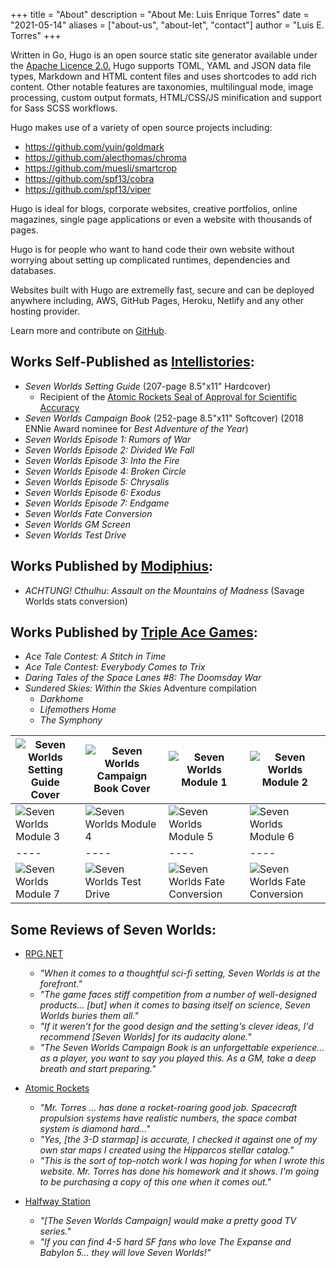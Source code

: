 +++
title = "About"
description = "About Me: Luis Enrique Torres"
date = "2021-05-14"
aliases = ["about-us", "about-let", "contact"]
author = "Luis E. Torres"
+++



Written in Go, Hugo is an open source static site generator available under the [Apache Licence 2.0.](https://github.com/gohugoio/hugo/blob/master/LICENSE) Hugo supports TOML, YAML and JSON data file types, Markdown and HTML content files and uses shortcodes to add rich content. Other notable features are taxonomies, multilingual mode, image processing, custom output formats, HTML/CSS/JS minification and support for Sass SCSS workflows.

Hugo makes use of a variety of open source projects including:

* https://github.com/yuin/goldmark
* https://github.com/alecthomas/chroma
* https://github.com/muesli/smartcrop
* https://github.com/spf13/cobra
* https://github.com/spf13/viper

Hugo is ideal for blogs, corporate websites, creative portfolios, online magazines, single page applications or even a website with thousands of pages.

Hugo is for people who want to hand code their own website without worrying about setting up complicated runtimes, dependencies and databases.

Websites built with Hugo are extremelly fast, secure and can be deployed anywhere including, AWS, GitHub Pages, Heroku, Netlify and any other hosting provider.

Learn more and contribute on [GitHub](https://github.com/gohugoio).


## Works Self-Published as [Intellistories](http://www.sevenworldsrpg.com):
* _Seven Worlds Setting Guide_ (207-page 8.5"x11" Hardcover)
    * Recipient of the [Atomic Rockets Seal of Approval for Scientific Accuracy](http://www.projectrho.com/public_html/rocket/sealofapproval.php#sevenworlds)
* _Seven Worlds Campaign Book_ (252-page 8.5"x11" Softcover) (2018 ENNie Award nominee for _Best Adventure of the Year_)
* _Seven Worlds Episode 1: Rumors of War_
* _Seven Worlds Episode 2: Divided We Fall_
* _Seven Worlds Episode 3: Into the Fire_
* _Seven Worlds Episode 4: Broken Circle_
* _Seven Worlds Episode 5: Chrysalis_
* _Seven Worlds Episode 6: Exodus_
* _Seven Worlds Episode 7: Endgame_
* _Seven Worlds Fate Conversion_
* _Seven Worlds GM Screen_
* _Seven Worlds Test Drive_

## Works Published by [Modiphius](https://www.modiphius.com):
* _ACHTUNG! Cthulhu: Assault on the Mountains of Madness_ (Savage Worlds stats conversion)

## Works Published by [Triple Ace Games](http://www.tripleacegames.com/ace-tales/):
* _Ace Tale Contest: A Stitch in Time_
* _Ace Tale Contest: Everybody Comes to Trix_
* _Daring Tales of the Space Lanes #8: The Doomsday War_
* _Sundered Skies: Within the Skies_ Adventure compilation
    * _Darkhome_
    * _Lifemothers Home_
    * _The Symphony_

![Seven Worlds Setting Guide Cover](/images/7WSettingGuide.jpg) | ![Seven Worlds Campaign Book Cover](/images/7WCampaignBook.jpg) | ![Seven Worlds Module 1](/images/7WModule1.jpg) | ![Seven Worlds Module 2](/images/7WModule2.jpg)
---- | ---- | ---- | ----
![Seven Worlds Module 3](/images/7WModule3.jpg) | ![Seven Worlds Module 4](/images/7WModule4.jpg) | ![Seven Worlds Module 5](/images/7WModule5.jpg) | ![Seven Worlds Module 6](/images/7WModule6.jpg)
---- | ---- | ---- | ----
![Seven Worlds Module 7](/images/7WModule7.jpg) | ![Seven Worlds Test Drive](/images/7WTestDrive.jpg) | ![Seven Worlds Fate Conversion](/images/7WFateConversion.jpg) | ![Seven Worlds Fate Conversion](/images/7WFateConversion.jpg)

## Some Reviews of Seven Worlds:

* [RPG.NET](https://www.rpg.net/reviews/archive/17/17549.phtml)
    * _"When it comes to a thoughtful sci-fi setting, Seven Worlds is at the forefront."_ 
    * _"The game faces stiff competition from a number of well-designed products... [but] when it comes to basing itself on science, Seven Worlds buries them all."_
    * _"If it weren't for the good design and the setting's clever ideas, I'd recommend [Seven Worlds] for its audacity alone."_ 
    * _"The Seven Worlds Campaign Book is an unforgettable experience... as a player, you want to say you played this. As a GM, take a deep breath and start preparing."_

* [Atomic Rockets](http://www.projectrho.com/public_html/rocket/sealofapproval.php#sevenworlds)
    * _"Mr. Torres ... has done a rocket-roaring good job. Spacecraft propulsion systems have realistic numbers, the space combat system is diamond hard..."_
    * _"Yes, [the 3-D starmap] is accurate, I checked it against one of my own star maps I created using the Hipparcos stellar catalog."_
    * _"This is the sort of top-notch work I was hoping for when I wrote this website. Mr. Torres has done his homework and it shows. I'm going to be purchasing a copy of this one when it comes out."_

* [Halfway Station](https://andyslack.wordpress.com/2017/08/05/review-seven-worlds-campaign/)
    * _"[The Seven Worlds Campaign] would make a pretty good TV series."_
    * _"If you can find 4-5 hard SF fans who love The Expanse and Babylon 5... they will love Seven Worlds!"_

